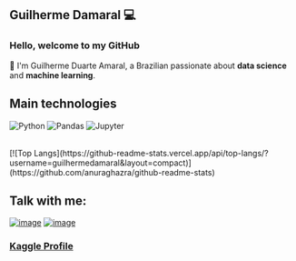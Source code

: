 ## Guilherme Damaral 💻

<h3>Hello, welcome to my GitHub</h3>
🏡 I'm Guilherme Duarte Amaral, a Brazilian passionate about <strong>data science </strong> and <strong>machine learning</strong>. 

## Main technologies

<img alt="Python" src="https://img.shields.io/badge/python-%2314354C.svg?&style=for-the-badge&logo=python&logoColor=white"/> <img alt="Pandas" src="https://img.shields.io/badge/pandas-%23150458.svg?&style=for-the-badge&logo=pandas&logoColor=white" /> <img alt="Jupyter" src="https://img.shields.io/badge/Jupyter-%23F37626.svg?&style=for-the-badge&logo=Jupyter&logoColor=white" />

</br>
[![Top Langs](https://github-readme-stats.vercel.app/api/top-langs/?username=guilhermedamaral&layout=compact)](https://github.com/anuraghazra/github-readme-stats)


## Talk with me:

<a href="https://www.linkedin.com/in/guilherme-duarte-amaral-a42201184/">![image](https://img.shields.io/badge/LinkedIn-0077B5?style=for-the-badge&logo=linkedin&logoColor=white)</a>
<a href="mailto:guilherme-direito@hotmail.com">![image](https://img.shields.io/badge/Microsoft_Outlook-0078D4?style=for-the-badge&logo=microsoft-outlook&logoColor=white)</a>

<a href="https://www.kaggle.com/guilhermeduamaral"><h3>Kaggle Profile<h3></a>


<!--
**guilhermedamaral/guilhermedamaral** is a ✨ _special_ ✨ repository because its `README.md` (this file) appears on your GitHub profile.


